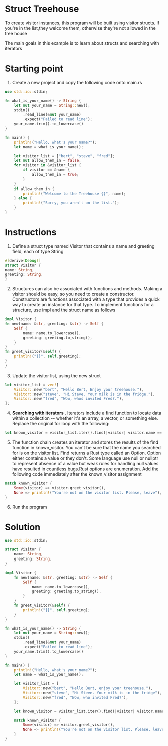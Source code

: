# Struct Treehouse

To create visitor instances, this program will be built using visitor structs. If you're in the list,they welcome them, otherwise they're not allowed in the tree house

The main goals in this example is to learn about structs and searching with iterators

# Starting point

1. Create a new project and copy the following code onto main.rs

```rust
use std::io::stdin;

fn what_is_your_name() -> String {
    let mut your_name = String::new();
    stdin()
        .read_line(&mut your_name)
        .expect("Failed to read line");
    your_name.trim().to_lowercase()
}

fn main() {
    println!("Hello, what's your name?");
    let name = what_is_your_name();

    let visitor_list = ["bert", "steve", "fred"];
    let mut allow_them_in = false;
    for visitor in &visitor_list {
        if visitor == &name {
            allow_them_in = true;
        }
    }
    if allow_them_in {
        println!("Welcome to the Treehouse {}", name);
    } else {
        println!("Sorry, you aren't on the list.");
    }
}
```

# Instructions

1. Define a struct type named Visitor that contains a name and greeting field, each of type String

```rust
#[derive(Debug)]
struct Visitor {
name: String,
greeting: String,
}
```

2. Structures can also be associated with functions and methods. Making a visitor should be easy, so you need to create a constructor. Constructors are functions associated with a type that provides a quick way to create an instance for that type. To implement functions for a structure, use impl and the struct name as follows

```rust
impl Visitor {
fn new(name: &str, greeting: &str) -> Self {
    Self {
        name: name.to_lowercase(),
        greeting: greeting.to_string(),
    }
}
fn greet_visitor(&self) {
    println!("{}", self.greeting);
}
}
```

3. Update the visitor list, using the new struct

```rust
let visitor_list = vec![
    Visitor::new("bert", "Hello Bert, Enjoy your treehouse."),
    Visitor::new("steve", "Hi Steve. Your milk is in the fridge."),
    Visitor::new("fred", "Wow, whos invited Fred?."),
];
```

4. __Searching with iterators__ . Iterators include a find function to locate data within a collection -- whether it's an array, a vector, or something else. Replace the original for loop with the following:

```rust
let known_visitor = visitor_list.iter().find(|visitor| visitor.name == name);

```

5. The function chain creates an iterator and stores the results of the find function in known_visitor. You can't be sure that the name you searched for is on the visitor list. Find returns a Rust type called an Option. Option either contains a value or they don't. Some language use null or nullptr to represent absence of a value but weak rules for handling null values have resulted in countless bugs.Rust options are enumeration. Add the following code immediately after the known_visitor assignment

```rust
match known_visitor {
    Some(visitor) => visitor.greet_visitor(),
    None => println!("You're not on the visitor list. Please, leave"),
}
```

6. Run the program


# Solution

```rust
use std::io::stdin;

struct Visitor {
    name: String,
    greeting: String,
}

impl Visitor {
    fn new(name: &str, greeting: &str) -> Self {
        Self {
            name: name.to_lowercase(),
            greeting: greeting.to_string(),
        }
    }
    fn greet_visitor(&self) {
        println!("{}", self.greeting);
    }
}

fn what_is_your_name() -> String {
    let mut your_name = String::new();
    stdin()
        .read_line(&mut your_name)
        .expect("Failed to read line");
    your_name.trim().to_lowercase()
}

fn main() {
    println!("Hello, what's your name?");
    let name = what_is_your_name();

    let visitor_list = [
        Visitor::new("bert", "Hello Bert, enjoy your treehouse."),
        Visitor::new("steve", "Hi Steve. Your milk is in the fridge"),
        Visitor::new("fred", "Wow, who invited Fred?"),
    ];

    let known_visitor = visitor_list.iter().find(|visitor| visitor.name == name);

    match known_visitor {
        Some(visitor) => visitor.greet_visitor(),
        None => println!("You're not on the visitor list. Please, leave"),
    }
}

```
